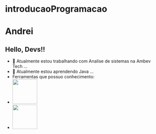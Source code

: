 # introducaoProgramacao

# Andrei
## Hello, Devs!!
- 🔭 Atualmente estou trabalhando com Analise de sistemas na Ambev Tech ...
- 🌱 Atualmente estou aprendendo Java ...
- Ferramentas que possuo conhecimento: 
- <img src="https://cdn.jsdelivr.net/gh/devicons/devicon/icons/microsoftsqlserver/microsoftsqlserver-plain-wordmark.svg" width="80" height="80"/>
- <img src="https://cdn.jsdelivr.net/gh/devicons/devicon/icons/postgresql/postgresql-original.svg" width="80" height="80"/>


